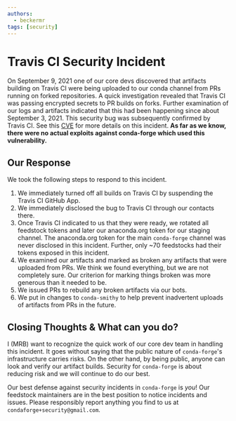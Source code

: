 ```yaml
---
authors:
  - beckermr
tags: [security]
---
```

# Travis CI Security Incident

On September 9, 2021 one of our core devs discovered that artifacts
building on Travis CI were being uploaded to our conda channel from PRs
running on forked repositories. A quick investigation revealed that
Travis CI was passing encrypted secrets to PR builds on forks. Further
examination of our logs and artifacts indicated that this had been
happening since about September 3, 2021. This security bug was
subsequently confirmed by Travis CI. See this
[CVE](https://nvd.nist.gov/vuln/detail/CVE-2021-41077) for more details
on this incident. **As far as we know, there were no actual exploits
against conda-forge which used this vulnerability.**

<!--truncate-->

## Our Response

We took the following steps to respond to this incident.

1.  We immediately turned off all builds on Travis CI by suspending the
    Travis CI GitHub App.
2.  We immediately disclosed the bug to Travis CI through our contacts
    there.
3.  Once Travis CI indicated to us that they were ready, we rotated all
    feedstock tokens and later our anaconda.org token for our staging
    channel. The anaconda.org token for the main `conda-forge` channel
    was never disclosed in this incident. Further, only ~70 feedstocks
    had their tokens exposed in this incident.
4.  We examined our artifacts and marked as broken any artifacts that
    were uploaded from PRs. We think we found everything, but we are not
    completely sure. Our criterion for marking things broken was more
    generous than it needed to be.
5.  We issued PRs to rebuild any broken artifacts via our bots.
6.  We put in changes to `conda-smithy` to help prevent inadvertent
    uploads of artifacts from PRs in the future.

## Closing Thoughts & What can you do?

I (MRB) want to recognize the quick work of our core dev team in
handling this incident. It goes without saying that the public nature of
`conda-forge`'s infrastructure carries risks. On the other hand, by
being public, anyone can look and verify our artifact builds. Security
for `conda-forge` is about reducing risk and we will continue to do our
best.

Our best defense against security incidents in `conda-forge` is *you*!
Our feedstock maintainers are in the best position to notice incidents
and issues. Please responsibly report anything you find to us at
`condaforge+security@gmail.com`.
